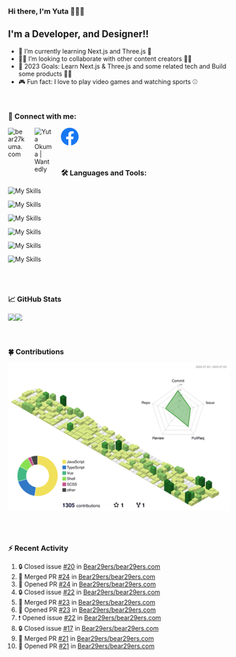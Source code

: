 ### Hi there, I'm Yuta 🤟🏻🐻

## I'm a Developer, and Designer!!

- 🌱 I’m currently learning Next.js and Three.js 🤣
- 👬🏻 I’m looking to collaborate with other content creators 👋🏻
- 🥅 2023 Goals: Learn Next.js & Three.js and some related tech and Build some products 💪🏻
- 🎮 Fun fact: I love to play video games and watching sports ⚾️

<br />

### :wave: Connect with me:

[<img align="left" alt="bear27kuma.com" width="40px" src="https://user-images.githubusercontent.com/39920490/156489586-f125813b-e344-46d6-9306-f5786684b976.jpg" style="margin-right: 20px;" />](https://bear29ers.github.io/)
[<img align="left" alt="Yuta Okuma | Wantedly" width="40px" src="https://user-images.githubusercontent.com/39920490/156489528-fdc520d6-10f1-43b6-8bf8-fadf8dcf1a90.jpg" style="margin-right: 20px;" />](https://www.wantedly.com/id/yuta_okuma_b)
[<img align="left" alt="Yuta Okuma | Facebook" width="40px" src="https://github.com/github/explore/blob/main/topics/facebook/facebook.png?raw=true" style="margin-right: 20px;" />](https://www.facebook.com/kumakuma1129/)

[//]: # '[<img align="left" alt="Yuta Okuma | Instagram" width="40px" src="https://github.com/github/explore/blob/main/topics/instagram/instagram.png?raw=true" />](https://www.instagram.com/bear_27earl/)'

<br />
<br />
<br />
<br />

### :hammer_and_wrench: Languages and Tools:

![My Skills](https://skillicons.dev/icons?i=html,css,sass,tailwind,bootstrap,js)

![My Skills](https://skillicons.dev/icons?i=ts,jquery,react,nextjs,vercel,vue)

![My Skills](https://skillicons.dev/icons?i=nodejs,express,jest,php,laravel,mysql)

![My Skills](https://skillicons.dev/icons?i=docker,git,github,githubactions,aws,linux)

![My Skills](https://skillicons.dev/icons?i=vim,neovim,lua,md,idea,vscode)

![My Skills](https://skillicons.dev/icons?i=atom,webpack,xd,ps,ai,ae)

<br />
<br />

### :chart_with_upwards_trend: GitHub Stats

<div style="display: flex;">
    <a href="https://github.com/Bear29ers">
        <img height="200px;" src="https://github-readme-stats.vercel.app/api?username=Bear29ers&show_icons=true&theme=bear">
    </a>
    <a href="https://github.com/Bear29ers">
        <img height="200px" src="https://github-readme-stats.vercel.app/api/top-langs/?username=Bear29ers&langs_count=6&layout=compact&theme=bear">
    </a>
</div>

<br />
<br />

### :four_leaf_clover: Contributions

![](./profile-3d-contrib/profile-green-animate.svg)

<br />
<br />

### :zap: Recent Activity

<!--START_SECTION:activity-->

1. 🔒 Closed issue [#20](https://github.com/Bear29ers/bear29ers.com/issues/20) in [Bear29ers/bear29ers.com](https://github.com/Bear29ers/bear29ers.com)
2. 🎉 Merged PR [#24](https://github.com/Bear29ers/bear29ers.com/pull/24) in [Bear29ers/bear29ers.com](https://github.com/Bear29ers/bear29ers.com)
3. 💪 Opened PR [#24](https://github.com/Bear29ers/bear29ers.com/pull/24) in [Bear29ers/bear29ers.com](https://github.com/Bear29ers/bear29ers.com)
4. 🔒 Closed issue [#22](https://github.com/Bear29ers/bear29ers.com/issues/22) in [Bear29ers/bear29ers.com](https://github.com/Bear29ers/bear29ers.com)
5. 🎉 Merged PR [#23](https://github.com/Bear29ers/bear29ers.com/pull/23) in [Bear29ers/bear29ers.com](https://github.com/Bear29ers/bear29ers.com)
6. 💪 Opened PR [#23](https://github.com/Bear29ers/bear29ers.com/pull/23) in [Bear29ers/bear29ers.com](https://github.com/Bear29ers/bear29ers.com)
7. ❗ Opened issue [#22](https://github.com/Bear29ers/bear29ers.com/issues/22) in [Bear29ers/bear29ers.com](https://github.com/Bear29ers/bear29ers.com)
8. 🔒 Closed issue [#17](https://github.com/Bear29ers/bear29ers.com/issues/17) in [Bear29ers/bear29ers.com](https://github.com/Bear29ers/bear29ers.com)
9. 🎉 Merged PR [#21](https://github.com/Bear29ers/bear29ers.com/pull/21) in [Bear29ers/bear29ers.com](https://github.com/Bear29ers/bear29ers.com)
10. 💪 Opened PR [#21](https://github.com/Bear29ers/bear29ers.com/pull/21) in [Bear29ers/bear29ers.com](https://github.com/Bear29ers/bear29ers.com)

<!--END_SECTION:activity-->
